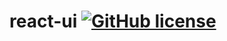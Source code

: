 # react-ui [![GitHub license](https://img.shields.io/badge/license-MIT-blue.svg)](https://github.com/facebook/react/blob/master/LICENSE)
